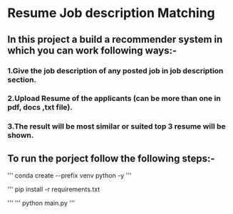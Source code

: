 # Resume Job description Matching 
## In this project a build a recommender system in which you can work following ways:-
### 1.Give the job description of any posted job in job description section.
### 2.Upload Resume of the applicants (can be more than one in pdf, docs ,txt file).
### 3.The result will  be most similar or suited top 3 resume will be shown.


## To run the porject follow the following steps:-
'''
conda create --prefix venv python -y
'''

'''
pip install -r requirements.txt

'''
'''
python main.py
'''
